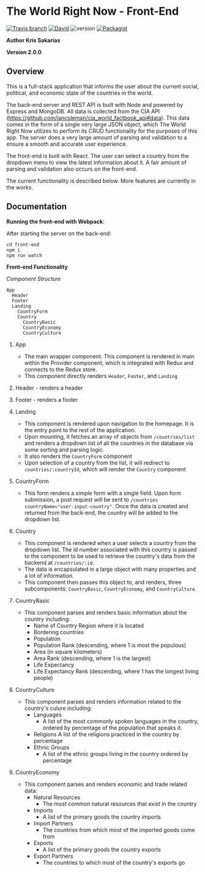 # The World Right Now - Front-End

[![Travis branch](https://img.shields.io/travis/kris71990/worldleaders/master.svg)](https://travis-ci.org/kris71990/worldleaders)
[![David](https://img.shields.io/david/expressjs/express.svg)]( https://github.com/kris71990/worldleaders)
![version](https://img.shields.io/badge/version-2.0.0-orange.svg)
[![Packagist](https://img.shields.io/packagist/l/doctrine/orm.svg)](https://github.com/kris71990/worldleaders)


**Author Kris Sakarias**

**Version 2.0.0**

## Overview

This is a full-stack application that informs the user about the current social, political, and economic state of the countries in the world. 

The back-end server and REST API is built with Node and powered by Express and MongoDB. All data is collected from the CIA API (https://github.com/iancoleman/cia_world_factbook_api#data). This data comes in the form of a single very large JSON object, which The World Right Now utilizes to perform its CRUD functionality for the purposes of this app. The server does a very large amount of parsing and validation to a ensure a smooth and accurate user experience.

The front-end is built with React. The user can select a country from the dropdown menu to view the latest information about it. A fair amount of parsing and validation also occurs on the front-end. 

The current functionality is described below. More features are currently in the works.

## Documentation

**Running the front-end with Webpack**:

After starting the server on the back-end:

```
cd front-end
npm i
npm run watch
```


**Front-end Functionality**

*Component Structure*
```
App
  Header
  Footer
  Landing
    CountryForm
    Country
      CountryBasic
      CountryEconomy
      CountryCulture
```

1. App
    - The main wrapper component. This component is rendered in main within the Provider component, which is integrated with Redux and connects to the Redux store.
    - This component directly renders `Header`, `Footer`, and `Landing`

2. Header - renders a header

3. Footer - renders a footer

4. Landing 
    - This component is rendered upon navigation to the homepage. It is the entry point to the rest of the application. 
    - Upon mounting, it fetches an array of objects from `/countries/list` and renders a dropdown list of all the countries in the database via some sorting and parsing logic. 
    - It also renders the `CountryForm` component
    - Upon selection of a country from the list, it will redirect to `countries/:countryId`, which will render the `Country` component

5. CountryForm 
    - This form renders a simple form with a single field. Upon form submission, a post request will be sent to `/countries countryName="user-input-country"`. Once the data is created and returned from the back-end, the country will be added to the dropdown list.

6. Country
    - This component is rendered when a user selects a country from the dropdown list. The id number associated with this country is passed to the component to be used to retrieve the country's data from the backend at `/countries/:id`.
    - The data is encapsulated in a large object with many properties and a lot of information. 
    - This component then passes this object to, and renders, three subcomponents: `CountryBasic`, `CountryEconomy`, and `CountryCulture`.

7. CountryBasic
    - This component parses and renders basic information about the country including: 
      - Name of Country
      Region where it is located
      - Bordering countries
      - Population
      - Population Rank (descending, where 1 is most the populous)
      - Area (in square kilometers)
      - Area Rank (descending, where 1 is the largest)
      - Life Expectancy 
      - Life Expectancy Rank (descending, where 1 has the longest living people)

8. CountryCulture
    - This component parses and renders information related to the country's culure including:
      - Languages
        - A list of the most commonly spoken languages in the country, ordered by percentage of the population that speaks it.
      - Religions
        A list of the religions practiced in the country by percentage
      - Ethnic Groups
        - A list of the ethnic groups living in the country ordered by percentage

9. CountryEconomy
    - This component parses and renders economic and trade related data:
      - Natural Resources
        - The most common natural resources that exist in the country
      - Imports
        - A list of the primary goods the country imports
      - Import Partners
        - The countries from which most of the imported goods come from
      - Exports
        - A list of the primary goods the country exports
      - Export Partners
        - The countries to which most of the country's exports go
